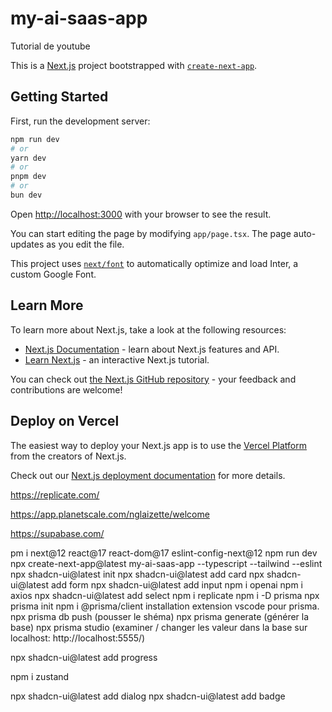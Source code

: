 # my-ai-saas-app
Tutorial de youtube

This is a [Next.js](https://nextjs.org/) project bootstrapped with [`create-next-app`](https://github.com/vercel/next.js/tree/canary/packages/create-next-app).

## Getting Started

First, run the development server:

```bash
npm run dev
# or
yarn dev
# or
pnpm dev
# or
bun dev
```

Open [http://localhost:3000](http://localhost:3000) with your browser to see the result.

You can start editing the page by modifying `app/page.tsx`. The page auto-updates as you edit the file.

This project uses [`next/font`](https://nextjs.org/docs/basic-features/font-optimization) to automatically optimize and load Inter, a custom Google Font.

## Learn More

To learn more about Next.js, take a look at the following resources:

- [Next.js Documentation](https://nextjs.org/docs) - learn about Next.js features and API.
- [Learn Next.js](https://nextjs.org/learn) - an interactive Next.js tutorial.

You can check out [the Next.js GitHub repository](https://github.com/vercel/next.js/) - your feedback and contributions are welcome!

## Deploy on Vercel

The easiest way to deploy your Next.js app is to use the [Vercel Platform](https://vercel.com/new?utm_medium=default-template&filter=next.js&utm_source=create-next-app&utm_campaign=create-next-app-readme) from the creators of Next.js.

Check out our [Next.js deployment documentation](https://nextjs.org/docs/deployment) for more details.

https://replicate.com/

https://app.planetscale.com/nglaizette/welcome

https://supabase.com/

pm i next@12 react@17 react-dom@17 eslint-config-next@12
npm run dev
npx create-next-app@latest my-ai-saas-app --typescript --tailwind --eslint
npx shadcn-ui@latest init
npx shadcn-ui@latest add card
npx shadcn-ui@latest add form
npx shadcn-ui@latest add input
npm i openai
npm i axios
npx shadcn-ui@latest add select
npm i replicate
npm i -D prisma
npx prisma init
npm i @prisma/client
installation extension vscode pour prisma.
npx prisma db push (pousser le shéma)
npx prisma generate (générer la base)
npx prisma studio (examiner /  changer les valeur dans la base sur localhost: http://localhost:5555/)

npx shadcn-ui@latest add progress

npm i zustand

npx shadcn-ui@latest add dialog
npx shadcn-ui@latest add badge